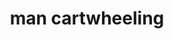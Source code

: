 ---
layout: people&body
title: man cartwheeling
emoji: man_cartwheeling
permalink: 🤸‍♂️.html
image: assets/img/3moji/man_cartwheeling.png
---